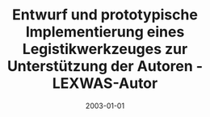 ---
abstract: ''
authors:
- Barbara Tappeiner
date: '2003-01-01'
featured: false
publication_types:
- '7'
publishDate: '2003-01-01'
title: Entwurf und prototypische Implementierung eines Legistikwerkzeuges zur Unterstützung
  der Autoren - LEXWAS-Autor
url_pdf: ''
---